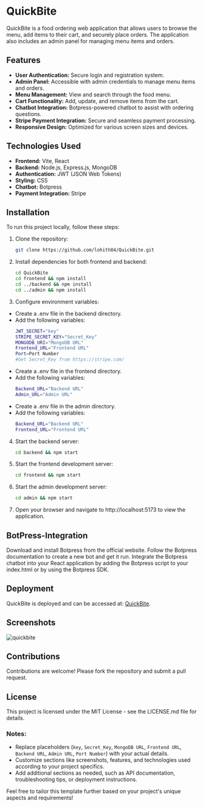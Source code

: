 # QuickBite

QuickBite is a food ordering web application that allows users to browse the menu, add items to their cart, and securely place orders. The application also includes an admin panel for managing menu items and orders.

## Features

- **User Authentication:** Secure login and registration system.
- **Admin Panel:** Accessible with admin credentials to manage menu items and orders.
- **Menu Management:** View and search through the food menu.
- **Cart Functionality:** Add, update, and remove items from the cart.
- **Chatbot Integration:** Botpress-powered chatbot to assist with ordering questions.
- **Stripe Payment Integration:** Secure and seamless payment processing.
- **Responsive Design:** Optimized for various screen sizes and devices.

## Technologies Used

- **Frontend:** Vite, React
- **Backend:** Node.js, Express.js, MongoDB
- **Authentication:** JWT (JSON Web Tokens)
- **Styling:** CSS
- **Chatbot:** Botpress
- **Payment Integration:** Stripe

## Installation

To run this project locally, follow these steps:

1. Clone the repository:
   ```bash
   git clone https://github.com/lohith84/QuickBite.git

2. Install dependencies for both frontend and backend:
   ```bash
   cd QuickBite
   cd frontend && npm install
   cd ../backend && npm install
   cd ../admin && npm install

3. Configure environment variables:
- Create a .env file in the backend directory.
- Add the following variables:
  ```bash
  JWT_SECRET="key"
  STRIPE_SECRET_KEY="Secret_Key"
  MONGODB_URI="MongoDB URL"
  Frontend_URL="Frontend URL"
  Port=Port Number
  #Get Secret_Key from https://stripe.com/

- Create a .env file in the frontend directory.
- Add the following variables:
  ```bash
  Backend_URL="Backend URL"
  Admin_URL="Admin URL"
  
- Create a .env file in the admin directory.
- Add the following variables:
  ```bash
  Backend_URL="Backend URL"
  Frontend_URL="Frontend URL"

4. Start the backend server:
   ```bash
   cd backend && npm start

5. Start the frontend development server:
   ```bash
   cd frontend && npm start

5. Start the admin development server:
   ```bash
   cd admin && npm start
   
3. Open your browser and navigate to http://localhost:5173 to view the application.

## BotPress-Integration
Download and install Botpress from the official website.
Follow the Botpress documentation to create a new bot and get it run.
Integrate the Botpress chatbot into your React application by adding the Botpress script to your index.html or by using the Botpress SDK.

## Deployment
QuickBite is deployed and can be accessed at: [QuickBite](https://quickbites-84.netlify.app/).

## Screenshots
![quickbite](https://github.com/lohith84/QuickBite/assets/121237224/3b7ed078-2efc-439d-b361-0c47d4c590eb)

## Contributions
Contributions are welcome! Please fork the repository and submit a pull request.

## License
This project is licensed under the MIT License - see the LICENSE.md file for details.

### Notes:
- Replace placeholders (`key`, `Secret_Key`, `MongoDB URL`, `Frontend URL`, `Backend URL`, `Admin URL`, `Port Number`) with your actual details.
- Customize sections like screenshots, features, and technologies used according to your project specifics.
- Add additional sections as needed, such as API documentation, troubleshooting tips, or deployment instructions.

Feel free to tailor this template further based on your project's unique aspects and requirements!

